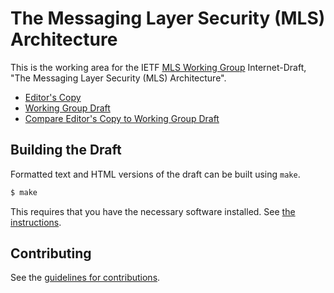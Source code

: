 # The Messaging Layer Security (MLS) Architecture

This is the working area for the IETF [MLS Working Group](https://datatracker.ietf.org/wg/mls/documents/) Internet-Draft, "The Messaging Layer Security (MLS) Architecture".

* [Editor's Copy](https://Bren2010.github.io/mls-architecture/#go.draft-ietf-mls-architecture.html)
* [Working Group Draft](https://tools.ietf.org/html/draft-ietf-mls-architecture)
* [Compare Editor's Copy to Working Group Draft](https://Bren2010.github.io/mls-architecture/#go.draft-ietf-mls-architecture.diff)

## Building the Draft

Formatted text and HTML versions of the draft can be built using `make`.

```sh
$ make
```

This requires that you have the necessary software installed.  See
[the instructions](https://github.com/martinthomson/i-d-template/blob/master/doc/SETUP.md).


## Contributing

See the
[guidelines for contributions](https://github.com/Bren2010/mls-architecture/blob/update-build/CONTRIBUTING.md).
